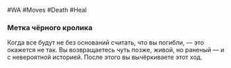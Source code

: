 #WA #Moves #Death #Heal  

### Метка чёрного кролика  
Когда все будут не без оснований считать, что вы  погибли, — это окажется не так. Вы возвращаетесь  чуть позже, живой, но раненый — и с невероятной  историей. После этого вы вычёркиваете этот ход.
